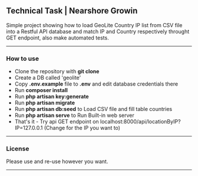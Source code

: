 ## Technical Task | Nearshore Growin

Simple project showing how to load GeoLite Country IP list from CSV file into a Restful API database and match IP and Country respectively throught GET endpoint, also make automated tests.

---

### How to use

- Clone the repository with __git clone__
- Create a DB called 'geolite'
- Copy __.env.example__ file to __.env__ and edit database credentials there
- Run __composer install__
- Run __php artisan key:generate__
- Run __php artisan migrate__
- Run __php artisan db:seed__ to Load CSV file and fill table countries
- Run __php artisan serve__ to Run Built-in web server
- That's it - Try api GET endpoint on localhost:8000/api/locationByIP?IP=127.0.0.1 (Change for the IP you want to)

---

### License

Please use and re-use however you want.

---